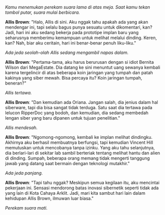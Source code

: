 _Kamu menemukan perekam suara lama di atas meja. Saat kamu tekan tombol putar, suara mulai berbicara._

**Allis Brown**: "Halo, Allis di sini. Aku nggak tahu apakah ada yang akan mendengar ini, tapi selalu bagus punya sesuatu untuk dikomentari, kan? Jadi, hari ini aku sedang bekerja pada prototipe implan baru yang seharusnya memberimu kemampuan untuk melihat melalui dinding. Keren, kan? Nah, biar aku ceritain, hari ini benar-benar penuh liku-liku."

_Ada jeda seolah-olah Allis sedang mengambil napas dalam._

**Allis Brown**: "Pertama-tama, aku harus berurusan dengan si idiot Bernita Wilson dari MegaEstate. Dia datang ke sini menuntut uang sewanya kembali karena tergelincir di atas beberapa koin jaringan yang tumpah dan patah kakinya yang siber mewah. Bisa percaya itu? Koin jaringan tumpah, beneran?"

_Allis tertawa._

**Allis Brown**: "Dan kemudian ada Oriana. Jangan salah, dia jenius dalam hal siberware, tapi dia bisa sangat tidak terduga. Satu saat dia tertawa pada lelucon RipperDoc yang bodoh, dan kemudian, dia sedang membedah lengan siber yang baru dipanen untuk tujuan penelitian."

_Allis mendesah._

**Allis Brown**: "Ngomong-ngomong, kembali ke implan melihat dindingku. Akhirnya aku berhasil membuatnya berfungsi, tapi kemudian Vincent Hill memutuskan untuk mencobanya tanpa izinku. Yang aku tahu selanjutnya, dia berlari-lari di sekitar lab sambil berteriak tentang melihat hantu dan alien di dinding. Sumpah, beberapa orang memang tidak mengerti tanggung jawab yang datang saat bermain dengan teknologi mutakhir."

_Ada jeda panjang._

**Allis Brown**: "Tapi tahu nggak? Meskipun semua kegilaan itu, aku mencintai pekerjaan ini. Sensasi mendorong batas inovasi sibernetik seperti tidak ada yang lain di Kota Cahaya Arklit. Jadi, mari kita sambut hari lain dalam kehidupan Allis Brown, ilmuwan luar biasa."

_Perekam suara mati._
